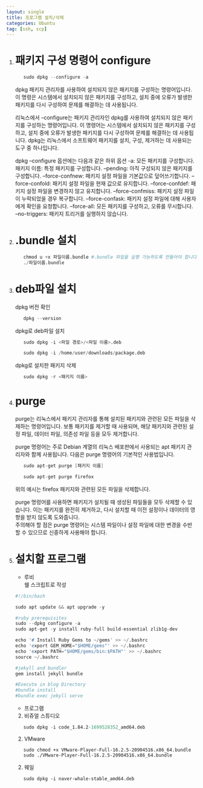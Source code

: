 ```yaml
---
layout: single
title: 프로그램 설치/삭제
categories: Ubuntu
tag: [ssh, scp]
---
```


1. # 패키지 구성 명령어 configure
   ```s
      sudo dpkg --configure -a
   ```
   dpkg 패키지 관리자를 사용하여 설치되지 않은 패키지를 구성하는 명령어입니다. 이 명령은 시스템에서 설치되지 않은 패키지를 구성하고, 설치 중에 오류가 발생한 패키지를 다시 구성하여 문제를 해결하는 데 사용됩니다.

   리눅스에서 –configure는 패키지 관리자인 dpkg를 사용하여 설치되지 않은 패키지를 구성하는 명령어입니다. 이 명령어는 시스템에서 설치되지 않은 패키지를 구성하고, 설치 중에 오류가 발생한 패키지를 다시 구성하여 문제를 해결하는 데 사용됩니다. dpkg는 리눅스에서 소프트웨어 패키지를 설치, 구성, 제거하는 데 사용되는 도구 중 하나입니다.

   dpkg –configure 옵션에는 다음과 같은 하위 옵션
   -a: 모든 패키지를 구성합니다.
   패키지 이름: 특정 패키지를 구성합니다.
   –pending: 아직 구성되지 않은 패키지를 구성합니다.
   –force-confnew: 패키지 설정 파일을 기본값으로 덮어쓰기합니다.
   –force-confold: 패키지 설정 파일을 현재 값으로 유지합니다.
   –force-confdef: 패키지 설정 파일을 변경하지 않고 유지합니다.
   –force-confmiss: 패키지 설정 파일이 누락되었을 경우 복구합니다.
   –force-confask: 패키지 설정 파일에 대해 사용자에게 확인을 요청합니다.
   –force-all: 모든 패키지를 구성하고, 오류를 무시합니다.
   –no-triggers: 패키지 트리거를 실행하지 않습니다.

1. # .bundle 설치
   ```s
      chmod u +x 파일이름.bundle #.bundle 파일을 실행 가능하도록 만들어야 합니다
      ./파일이름.bundle
   ```   
   
1. # deb파일 설치
   
   dpkg 버전 확인   
   ```s
      dpkg --version
   ```

   dpkg로 deb파일 설치
   ```s
      sudo dpkg -i <파일 경로>/<파일 이름>.deb

      sudo dpkg -i /home/user/downloads/package.deb
   ```

   dpkg로 설치한 패키지 삭제
   ```s
      sudo dpkg -r <패키지 이름>   
   ```   

1. # purge
   purge는 리눅스에서 패키지 관리자를 통해 설치된 패키지와 관련된 모든 파일을 삭제하는 명령어입니다. 보통 패키지를 제거할 때 사용되며, 해당 패키지와 관련된 설정 파일, 데이터 파일, 의존성 파일 등을 모두 제거합니다.   

   purge 명령어는 주로 Debian 계열의 리눅스 배포판에서 사용되는 apt 패키지 관리자와 함께 사용됩니다. 다음은 purge 명령어의 기본적인 사용법입니다.   

   ```s
      sudo apt-get purge [패키지 이름]

      sudo apt-get purge firefox
   ```   
   위의 예시는 firefox 패키지와 관련된 모든 파일을 삭제합니다.   

   purge 명령어를 사용하면 패키지가 설치될 때 생성된 파일들을 모두 삭제할 수 있습니다. 이는 패키지를 완전히 제거하고, 다시 설치할 때 이전 설정이나 데이터의 영향을 받지 않도록 도와줍니다.   
   주의해야 할 점은 purge 명령어는 시스템 파일이나 설정 파일에 대한 변경을 수반할 수 있으므로 신중하게 사용해야 합니다.   

1. # 설치할 프로그램

   - 루비   
   쉘 스크립트로 작성   
   ```s
   #!/bin/bash

   sudo apt update && apt upgrade -y

   #ruby prerequisites
   sudo --dpkg configure -a
   sudo apt-get -y install ruby-full build-essential zlib1g-dev

   echo '# Install Ruby Gems to ~/gems' >> ~/.bashrc
   echo 'export GEM_HOME="$HOME/gems"' >> ~/.bashrc
   echo 'export PATH="$HOME/gems/bin:$PATH"' >> ~/.bashrc
   source ~/.bashrc

   #jekyll and bundler
   gem install jekyll bundle

   #Execute in blog Directory
   #bundle install
   #bundle exec jekyll serve
   ```
   
   - 프로그램   
   2. 비쥬얼 스튜디오   
   ```s
      sudo dpkg -i code_1.84.2-1699528352_amd64.deb   
   ```   
   2. VMware   
   ```
      sudo chmod +x VMware-Player-Full-16.2.5-20904516.x86_64.bundle   
      sudo ./VMware-Player-Full-16.2.5-20904516.x86_64.bundle    
   ```   
   2. 웨일
   ```
      sudo dpkg -i naver-whale-stable_amd64.deb   
   ```
   